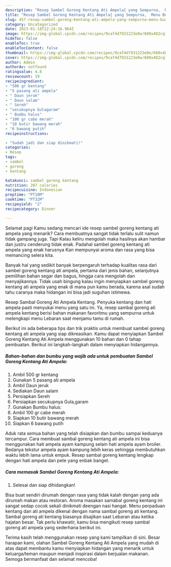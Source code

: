 ```yaml
---
description: "Resep Sambel Goreng Kentang Ati Ampela{ yang Sempurna,  Menu Buat lebaran"
title: "Resep Sambel Goreng Kentang Ati Ampela{ yang Sempurna,  Menu Buat lebaran"
slug: 457-resep-sambel-goreng-kentang-ati-ampela-yang-sempurna-menu-buat-lebaran
category: Uncategorized
date: 2023-01-18T22:24:16.964Z
image: https://img-global.cpcdn.com/recipes/9caf4d7931223e0e/680x482cq70/sambel-goreng-kentang-ati-ampela-foto-resep-utama.jpg
hideToc: false
enableToc: true
enableTocContent: false
thumbnail: https://img-global.cpcdn.com/recipes/9caf4d7931223e0e/680x482cq70/sambel-goreng-kentang-ati-ampela-foto-resep-utama.jpg
cover: https://img-global.cpcdn.com/recipes/9caf4d7931223e0e/680x482cq70/sambel-goreng-kentang-ati-ampela-foto-resep-utama.jpg
author: Admin
authorAv: notfound
ratingvalue: 4.8
reviewcount: 19
recipeingredient:
- "500 gr kentang"
- "5 pasang ati ampela"
- " Daun jeruk"
- " Daun salam"
- " Sereh"
- "secukupnya Gulagaram"
- " Bumbu halus"
- "100 gr cabe merah"
- "10 butir bawang merah"
- "6 bawang putih"
recipeinstructions:

- "Sudah jadi dan siap dinikmati!"
categories:
- Resep
tags:
- sambel
- goreng
- kentang

katakunci: sambel goreng kentang 
nutrition: 207 calories
recipecuisine: Indonesian
preptime: "PT10M"
cooktime: "PT32M"
recipeyield: "2"
recipecategory: Dinner

---
```



Selamat pagi Kamu sedang mencari ide resep sambel goreng kentang ati ampela yang menarik? Cara membuatnya sangat tidak terlalu sulit namun tidak gampang juga. Tapi Kalau keliru mengolah maka hasilnya akan hambar dan justru cenderung tidak enak. Padahal sambel goreng kentang ati ampela yang enak harusnya Kan mempunyai aroma dan rasa yang bisa memancing selera kita.


Banyak hal yang sedikit banyak berpengaruh terhadap kualitas rasa dari sambel goreng kentang ati ampela, pertama dari jenis bahan, selanjutnya pemilihan bahan segar dan bagus, hingga cara mengolah dan menyajikannya. Tidak usah bingung kalau ingin menyiapkan sambel goreng kentang ati ampela yang enak di mana pun kamu berada, karena asal sudah tahu caranya maka hidangan ini bisa jadi suguhan istimewa.

Resep Sambal Goreng Ati Ampela Kentang. Penyuka kentang dan hati ampela pasti menyukai menu yang satu ini. Ya, resep sambal goreng ati ampela kentang berisi bahan makanan favoritmu yang sempurna untuk melengkapi menu Lebaran saat menjamu tamu di rumah.


Berikut ini ada beberapa tips dan trik praktis untuk membuat sambel goreng kentang ati ampela yang siap dikreasikan. Kamu dapat menyiapkan Sambel Goreng Kentang Ati Ampela menggunakan 10 bahan dan 0 tahap pembuatan. Berikut ini langkah-langkah dalam menyiapkan hidangannya.

<!--inarticleads1-->

##### Bahan-bahan dan bumbu yang wajib ada untuk pembuatan Sambel Goreng Kentang Ati Ampela:

1. Ambil 500 gr kentang
1. Gunakan 5 pasang ati ampela
1. Ambil  Daun jeruk
1. Sediakan  Daun salam
1. Persiapkan  Sereh
1. Persiapkan secukupnya Gula,garam
1. Gunakan  Bumbu halus:
1. Ambil 100 gr cabe merah
1. Siapkan 10 butir bawang merah
1. Siapkan 6 bawang putih


Aduk rata semua bahan yang telah disiapkan dan bumbu sampai keduanya tercampur. Cara membuat sambal goreng kentang ati ampela ini bisa menggunakan hati ampela ayam kampung selain hati ampela ayam broiler. Bedanya tekstur ampela ayam kampung lebih keras sehingga membutuhkan waktu lebih lama untuk empuk. Resep sambal goreng kentang lengkap dengan hati ampela dan pete yang enbak banget. 

<!--inarticleads2-->

##### Cara memasak Sambel Goreng Kentang Ati Ampela:


1. Selesai dan siap dihidangkan!

Bisa buat sendiri dirumah dengan rasa yang tidak kalah dengan yang ada dirumah makan atau restoran. Aroma masakan samabal goreng kentang ini sangat sedap cocok sekali dinikmati deengan nasi hangat. Menu perpaduan kentang dan ati ampela dikenal dengan nama sambal goreng ati kentang. Sambal goreng ati kentang biasanya disajikan saat Lebaran atau ketika hajatan besar. Tak perlu khawatir, kamu bisa mengikuti resep sambal goreng ati ampela yang sederhana berikut ini. 

Terima kasih telah menggunakan resep yang kami tampilkan di sini. Besar harapan kami, olahan Sambel Goreng Kentang Ati Ampela yang mudah di atas dapat membantu kamu menyiapkan hidangan yang menarik untuk keluarga/teman maupun menjadi inspirasi dalam berjualan makanan. Semoga bermanfaat dan selamat mencoba!

